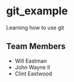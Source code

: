 # git_example
Learning how to use git


## Team Members

* Will Eastman
* John Wayne II
* Clint Eastwood
